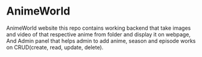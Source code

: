 # AnimeWorld
AnimeWorld website this repo contains working backend that take images and video of that respective anime from folder and display it on webpage, And Admin panel that helps admin to add anime, season and episode works on CRUD(create, read, update, delete).

